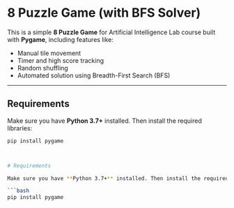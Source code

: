 # 8 Puzzle Game (with BFS Solver)

This is a simple **8 Puzzle Game** for Artificial Intelligence Lab course built with **Pygame**, including features like:
- Manual tile movement
- Timer and high score tracking
- Random shuffling
- Automated solution using Breadth-First Search (BFS)

---

## Requirements

Make sure you have **Python 3.7+** installed. Then install the required libraries:

```bash
pip install pygame



# Requirements

Make sure you have **Python 3.7+** installed. Then install the required libraries:

```bash
pip install pygame
